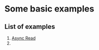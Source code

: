 # Some basic examples

## List of examples

1. [Async Read](https://github.com/fishseabowl/examples/tree/main/async_read_tokio)
2. 

